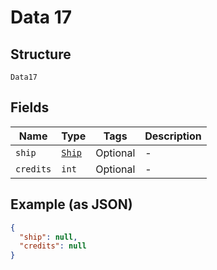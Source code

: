 
# Data 17

## Structure

`Data17`

## Fields

| Name | Type | Tags | Description |
|  --- | --- | --- | --- |
| `ship` | [`Ship`](../../doc/models/ship.md) | Optional | - |
| `credits` | `int` | Optional | - |

## Example (as JSON)

```json
{
  "ship": null,
  "credits": null
}
```

